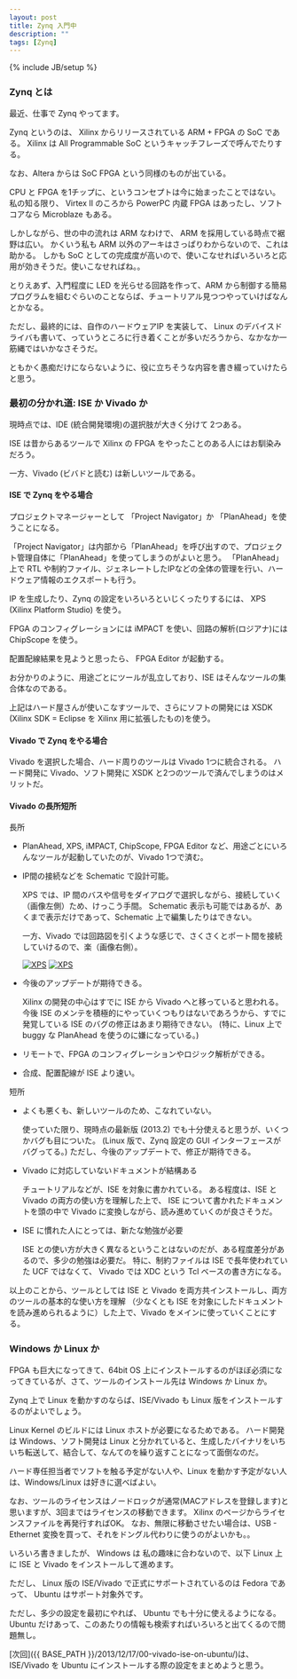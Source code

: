 ```yaml
---
layout: post
title: Zynq 入門中
description: ""
tags: [Zynq]
---
```

{% include JB/setup %}

### Zynq とは

最近、仕事で Zynq やってます。

Zynq というのは、 Xilinx からリリースされている ARM + FPGA の SoC である。
Xilinx は All Programmable SoC というキャッチフレーズで呼んでたりする。

なお、Altera からは SoC FPGA という同様のものが出ている。

CPU と FPGA を1チップに、というコンセプトは今に始まったことではない。
私の知る限り、 Virtex II のころから PowerPC 内蔵 FPGA はあったし、ソフトコアなら Microblaze もある。

しかしながら、世の中の流れは ARM なわけで、 ARM を採用している時点で裾野は広い。
かくいう私も ARM 以外のアーキはさっぱりわからないので、これは助かる。
しかも SoC としての完成度が高いので、使いこなせればいろいろと応用が効きそうだ。使いこなせればね。。

とりえあず、入門程度に LED を光らせる回路を作って、ARM から制御する簡易プログラムを組むぐらいのことならば、チュートリアル見つつやっていけばなんとかなる。

ただし、最終的には、自作のハードウェアIP を実装して、 Linux のデバイスドライバも書いて、っていうところに行き着くことが多いだろうから、なかなか一筋縄ではいかなさそうだ。

ともかく愚痴だけにならないように、役に立ちそうな内容を書き綴っていけたらと思う。

### 最初の分かれ道: ISE か Vivado か

現時点では、IDE (統合開発環境)の選択肢が大きく分けて 2つある。

ISE は昔からあるツールで Xilinx の FPGA をやったことのある人にはお馴染みだろう。

一方、Vivado (ビバドと読む) は新しいツールである。

#### ISE で Zynq をやる場合

プロジェクトマネージャーとして 「Project Navigator」か 「PlanAhead」を使うことになる。

「Project Navigator」は内部から「PlanAhead」を呼び出すので、プロジェクト管理自体に「PlanAhead」を使ってしまうのがよいと思う。
「PlanAhead」上で RTL や制約ファイル、ジェネレートしたIPなどの全体の管理を行い、ハードウェア情報のエクスポートも行う。

IP を生成したり、Zynq の設定をいろいろといじくったりするには、 XPS (Xilinx Platform Studio) を使う。

FPGA のコンフィグレーションには iMPACT を使い、回路の解析(ロジアナ)には ChipScope を使う。

配置配線結果を見ようと思ったら、 FPGA Editor が起動する。

お分かりのように、用途ごとにツールが乱立しており、ISE はそんなツールの集合体なのである。

上記はハード屋さんが使いこなすツールで、さらにソフトの開発には XSDK
(Xilinx SDK = Eclipse を Xilinx 用に拡張したもの)を使う。

#### Vivado で Zynq をやる場合

Vivado を選択した場合、ハード周りのツールは Vivado 1つに統合される。
ハード開発に Vivado、ソフト開発に XSDK と2つのツールで済んでしまうのはメリットだ。

#### Vivado の長所短所

長所

- PlanAhead, XPS, iMPACT, ChipScope, FPGA Editor など、用途ごとにいろんなツールが起動していたのが、Vivado 1つで済む。

- IP間の接続などを Schematic で設計可能。

    XPS では、IP 間のバスや信号をダイアログで選択しながら、接続していく（画像左側）ため、けっこう手間。
    Schematic 表示も可能ではあるが、あくまで表示だけであって、Schematic 上で編集したりはできない。

    一方、Vivado では回路図を引くような感じで、さくさくとポート間を接続していけるので、楽（画像右側）。

    [![XPS](http://4.bp.blogspot.com/-0ie_T25Tr0I/UrzjHv2eAKI/AAAAAAAAFgE/EDi6iY9osXA/s320/xps.jpg)](http://4.bp.blogspot.com/-0ie_T25Tr0I/UrzjHv2eAKI/AAAAAAAAFgE/EDi6iY9osXA/s1600/xps.jpg)
[![XPS](http://1.bp.blogspot.com/-Q7VDkMbYTWo/UrzjWEiAL0I/AAAAAAAAFgU/_8kfu6g6v3A/s320/vivado.jpg)](http://1.bp.blogspot.com/-Q7VDkMbYTWo/UrzjWEiAL0I/AAAAAAAAFgU/_8kfu6g6v3A/s1600/vivado.jpg)

- 今後のアップデートが期待できる。

    Xilinx の開発の中心はすでに ISE から Vivado へと移っていると思われる。
    今後 ISE のメンテを積極的にやっていくつもりはないであろうから、すでに発覚している
    ISE のバグの修正はあまり期待できない。
    (特に、Linux 上で buggy な PlanAhead を使うのに嫌になっている。)

- リモートで、FPGA のコンフィグレーションやロジック解析ができる。

- 合成、配置配線が ISE より速い。

短所

- よくも悪くも、新しいツールのため、こなれていない。

    使っていた限り、現時点の最新版 (2013.2) でも十分使えると思うが、いくつかバグも目についた。
    (Linux 版で、Zynq 設定の GUI インターフェースがバグってる。)
    ただし、今後のアップデートで、修正が期待できる。

- Vivado に対応していないドキュメントが結構ある

    チュートリアルなどが、ISE を対象に書かれている。
    ある程度は、ISE と Vivado  の両方の使い方を理解した上で、
    ISE について書かれたドキュメントを頭の中で Vivado に変換しながら、読み進めていくのが良さそうだ。

- ISE に慣れた人にとっては、新たな勉強が必要

    ISE との使い方が大きく異なるということはないのだが、ある程度差分があるので、多少の勉強は必要だ。
    特に、制約ファイルは ISE で長年使われていた UCF ではなくて、
    Vivado では XDC という Tcl ベースの書き方になる。

以上のことから、ツールとしては ISE と Vivado を両方共インストールし、両方のツールの基本的な使い方を理解
（少なくとも ISE を対象にしたドキュメントを読み進められるように）した上で、Vivado をメインに使っていくことにする。

### Windows か Linux か

FPGA も巨大になってきて、64bit OS 上にインストールするのがほぼ必須になってきているが、さて、ツールのインストール先は Windows か Linux か。

Zynq 上で Linux を動かすのならば、ISE/Vivado も Linux 版をインストールするのがよいでしょう。

Linux Kernel のビルドには Linux ホストが必要になるためである。
ハード開発は Windows、ソフト開発は Linux と分かれていると、生成したバイナリをいちいち転送して、結合して、なんてのを繰り返すことになって面倒なのだ。

ハード専任担当者でソフトを触る予定がない人や、Linux を動かす予定がない人は、Windows/Linux は好きに選べばよい。

なお、ツールのライセンスはノードロックが通常(MACアドレスを登録します)と思いますが、3回まではライセンスの移動できます。
Xilinx のページからライセンスファイルを再発行すればOK。
なお、無限に移動させたい場合は、USB - Ethernet 変換を買って、それをドングル代わりに使うのがよいかも。。

いろいろ書きましたが、 Windows は 私の趣味に合わないので、以下 Linux 上に ISE と
Vivado をインストールして進めます。

ただし、 Linux 版の ISE/Vivado で正式にサポートされているのは Fedora であって、 Ubuntu はサポート対象外です。

ただし、多少の設定を最初にやれば、 Ubuntu でも十分に使えるようになる。
Ubuntu だけあって、このあたりの情報も検索すればいろいろと出てくるので問題無し。

[次回]({{ BASE_PATH }}/2013/12/17/00-vivado-ise-on-ubuntu/)は、ISE/Vivado を Ubuntu にインストールする際の設定をまとめようと思う。
